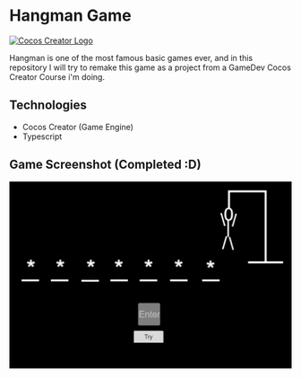 # Hangman Game
<a href="https://www.cocos.com/">
    <img src="https://user-images.githubusercontent.com/1503156/112012067-d5cdf580-8b63-11eb-819a-1c32cf253b25.png" alt="Cocos Creator Logo">
</a>
<br>

Hangman is one of the most famous basic games ever, and in this repository I will try to remake this game as a project from a GameDev Cocos Creator Course i'm doing.

## Technologies
+ Cocos Creator (Game Engine)
+ Typescript

## Game Screenshot (Completed :D)
<img src="screenshot/print.png"> 